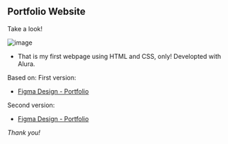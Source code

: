 ## Portfolio Website
Take a look!

![image](https://github.com/BernardoNilson/Alura-Platform/assets/86929267/c82159bd-2c00-49ec-9485-89307d44f687)

- That is my first webpage using HTML and CSS, only! Developted with Alura.

Based on:
First version:
- [Figma Design - Portfolio](https://www.figma.com/file/h1in12aMnj95Zs1L5CnYbN/Portfolio-Inicial---Alura?type=design&node-id=1-11)

Second version:
- [Figma Design - Portfolio](https://www.figma.com/file/NrzJacC887svMVfF9oC2jM/Portfolio-Projeto-2?type=design&node-id=0-1)

*Thank you!*
